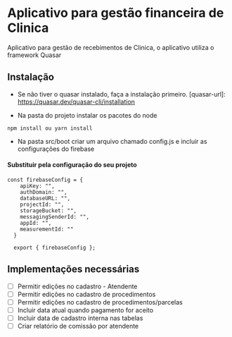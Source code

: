 # Aplicativo para gestão financeira de Clinica
Aplicativo para gestão de recebimentos de Clinica, o aplicativo utiliza o framework Quasar


## Instalação

* Se não tiver o quasar instalado, faça a instalação primeiro.
[quasar-url]: https://quasar.dev/quasar-cli/installation


* Na pasta do projeto instalar os pacotes do node
 ```
 npm install ou yarn install
```

* Na pasta src/boot criar um arquivo chamado config.js e incluir as configurações do firebase
#### Substituir pela configuração do seu projeto
```
const firebaseConfig = {
    apiKey: "",
    authDomain: "",
    databaseURL: "",
    projectId: "",
    storageBucket: "",
    messagingSenderId: "",
    appId: "",
    measurementId: ""
  }

  export { firebaseConfig };
```

## Implementações necessárias
- [ ] Permitir edições no cadastro - Atendente
- [ ] Permitir edições no cadastro de procedimentos
- [ ] Permitir edições no cadastro de procedimentos/parcelas
- [ ] Incluir data atual quando pagamento for aceito
- [ ] Incluir data de cadastro interna nas tabelas
- [ ] Criar relatório de comissão por atendente
